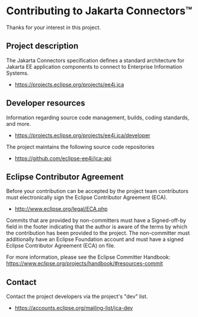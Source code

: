 # Contributing to Jakarta Connectors&trade;

Thanks for your interest in this project.

## Project description

The Jakarta Connectors specification defines a standard architecture for
Jakarta EE application components to connect to Enterprise Information Systems.

* https://projects.eclipse.org/projects/ee4j.jca

## Developer resources

Information regarding source code management, builds, coding standards, and
more.

* https://projects.eclipse.org/projects/ee4j.jca/developer

The project maintains the following source code repositories

* https://github.com/eclipse-ee4j/jca-api

## Eclipse Contributor Agreement

Before your contribution can be accepted by the project team contributors must
electronically sign the Eclipse Contributor Agreement (ECA).

* http://www.eclipse.org/legal/ECA.php

Commits that are provided by non-committers must have a Signed-off-by field in
the footer indicating that the author is aware of the terms by which the
contribution has been provided to the project. The non-committer must
additionally have an Eclipse Foundation account and must have a signed Eclipse
Contributor Agreement (ECA) on file.

For more information, please see the Eclipse Committer Handbook:
https://www.eclipse.org/projects/handbook/#resources-commit

## Contact

Contact the project developers via the project's "dev" list.

* https://accounts.eclipse.org/mailing-list/jca-dev
